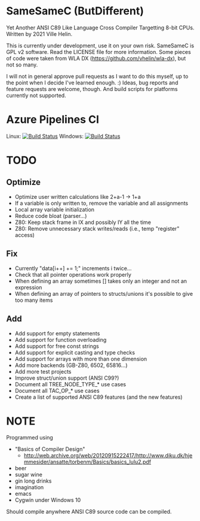 
# SameSameC (ButDifferent)

Yet Another ANSI C89 Like Language Cross Compiler Targetting 8-bit CPUs. Written by 2021 Ville Helin.

This is currently under development, use it on your own risk. SameSameC is GPL v2 software. Read the LICENSE file for more information. Some pieces of code were taken from WLA DX (https://github.com/vhelin/wla-dx), but not so many.

I will not in general approve pull requests as I want to do this myself, up to the point when I decide I've learned enough. :) Ideas, bug reports and feature requests are welcome, though. And build scripts for platforms currently not supported.


# Azure Pipelines CI

Linux: [![Build Status](https://dev.azure.com/villehelin0486/villehelin/_apis/build/status/vhelin.SameSameC%20Linux?branchName=master)](https://dev.azure.com/villehelin0486/villehelin/_build/latest?definitionId=4&branchName=master)
Windows: [![Build Status](https://dev.azure.com/villehelin0486/villehelin/_apis/build/status/vhelin.SameSameC%20Windows?branchName=master)](https://dev.azure.com/villehelin0486/villehelin/_build/latest?definitionId=5&branchName=master)


# TODO

## Optimize

- Optimize user written calculations like 2+a-1 -> 1+a
- If a variable is only written to, remove the variable and all assignments
- Local array variable initialization
- Reduce code bloat (parser...)
- Z80: Keep stack frame in IX and possibly IY all the time
- Z80: Remove unnecessary stack writes/reads (i.e., temp "register" access)

## Fix

- Currently "data[i++] += 1;" increments i twice...
- Check that all pointer operations work properly
- When defining an array sometimes [] takes only an integer and not an expression
- When defining an array of pointers to structs/unions it's possible to give too many items

## Add

- Add support for empty statements
- Add support for function overloading
- Add support for free const strings
- Add support for explicit casting and type checks
- Add support for arrays with more than one dimension
- Add more backends (GB-Z80, 6502, 65816...)
- Add more test projects
- Improve struct/union support (ANSI C99?)
- Document all TREE_NODE_TYPE_* use cases
- Document all TAC_OP_* use cases
- Create a list of supported ANSI C89 features (and the new features)


# NOTE

Programmed using

- "Basics of Compiler Design"
  - http://web.archive.org/web/20120915222417/http://www.diku.dk/hjemmesider/ansatte/torbenm/Basics/basics_lulu2.pdf
- beer
- sugar wine
- gin long drinks
- imagination
- emacs
- Cygwin under Windows 10

Should compile anywhere ANSI C89 source code can be compiled.

